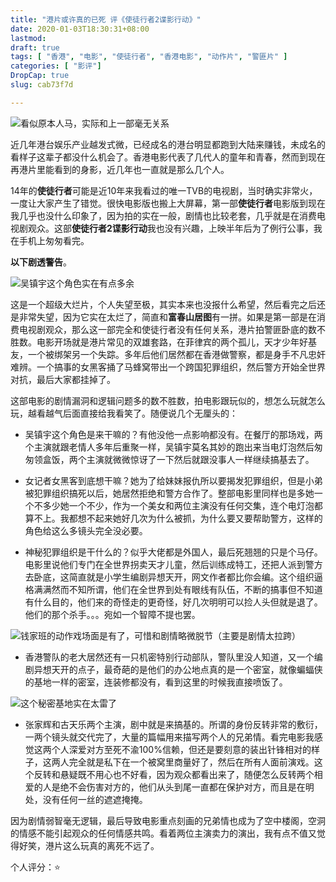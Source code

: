 ```yaml
---
title: "港片或许真的已死 评《使徒行者2谍影行动》"
date: 2020-01-03T18:30:31+08:00
lastmod: 
draft: true
tags: [ "香港", "电影", "使徒行者", "香港电影", "动作片", "警匪片" ]
categories: [ "影评"]
DropCap: true
slug: cab73f7d

---
```


![看似原本人马，实际和上一部毫无关系](https://img-upyun.kekeyu.top/20200104221655.jpg)

近几年港台娱乐产业越发式微，已经成名的港台明显都跑到大陆来赚钱，未成名的看样子这辈子都没什么机会了。香港电影代表了几代人的童年和青春，然而到现在再港片里能看到的身影，近几年也一直就是那么几个人。

14年的**使徒行者**可能是近10年来我看过的唯一TVB的电视剧，当时确实非常火，一度让大家产生了错觉。很快电影版也搬上大屏幕，第一部**使徒行者**电影版到现在我几乎也没什么印象了，因为拍的实在一般，剧情也比较老套，几乎就是在消费电视剧观众。这部**使徒行者2谍影行动**我也没有兴趣，上映半年后为了例行公事，我在手机上匆匆看完。

**以下剧透警告**。

![吴镇宇这个角色实在有点多余](https://img-upyun.kekeyu.top/20200104224949.jpg-500)

这是一个超级大烂片，个人失望至极，其实本来也没报什么希望，然后看完之后还是非常失望，因为它实在太烂了，简直和**富春山居图**有一拼。如果是第一部是在消费电视剧观众，那么这一部完全和使徒行者没有任何关系，港片拍警匪卧底的数不胜数。电影开场就是港片常见的双雄套路，在菲律宾的两个孤儿，天才少年好基友，一个被绑架另一个失踪。多年后他们居然都在香港做警察，都是身手不凡忠奸难辨。一个搞事的女黑客捅了马蜂窝带出一个跨国犯罪组织，然后警方开始全世界对抗，最后大家都挂掉了。

这部电影的剧情漏洞和逻辑问题多的数不胜数，拍电影跟玩似的，想怎么玩就怎么玩，越看越气后面直接给我看笑了。随便说几个无厘头的：

* 吴镇宇这个角色是来干嘛的？有他没他一点影响都没有。在餐厅的那场戏，两个主演就跟老情人多年后重聚一样，吴镇宇莫名其妙的跑出来当电灯泡然后匆匆领盒饭，两个主演就微微惊讶了一下然后就跟没事人一样继续搞基去了。

* 女记者女黑客到底想干嘛？她为了给妹妹报仇所以要揭发犯罪组织，但是小弟被犯罪组织搞死以后，她居然拒绝和警方合作了。整部电影里同样也是多她一个不多少她一个不少，作为一个美女和两位主演没有任何交集，连个电灯泡都算不上。我都想不起来她好几次为什么被抓，为什么要又要帮助警方，这样的角色给这么多镜头完全没必要。

* 神秘犯罪组织是干什么的？似乎大佬都是外国人，最后死翘翘的只是个马仔。电影里说他们专门在全世界拐卖天才儿童，然后训练成特工，还把人派到警方去卧底，这简直就是小学生编剧异想天开，网文作者都比你会编。这个组织逼格满满然而不知所谓，他们在全世界到处有眼线有队伍，不断的搞事但不知道有什么目的，他们来的奇怪走的更奇怪，好几次明明可以捡人头但就是退了。他们的那个杀手。。。宛如一个智障不提也罢。

![钱家班的动作戏场面是有了，可惜和剧情略微脱节（主要是剧情太拉跨）](https://img-upyun.kekeyu.top/20200104221653.jpg)

* 香港警队的老大居然还有一只机密特别行动部队，警队里没人知道，又一个编剧异想天开的点子，最奇葩的是他们的办公地点真的是一个密室，就像蝙蝠侠的基地一样的密室，连装修都没有，看到这里的时候我直接喷饭了。

![这个秘密基地实在太雷了](https://img-upyun.kekeyu.top/20200104221654.jpg)

* 张家辉和古天乐两个主演，剧中就是来搞基的。所谓的身份反转非常的敷衍，一两个镜头就交代完了，大量的篇幅用来描写两个人的兄弟情。看完电影我感觉这两个人深爱对方至死不渝100%信赖，但还是要刻意的装出针锋相对的样子，这两人完全就是私下在一个被窝里商量好了，然后在所有人面前演戏。这个反转和悬疑既不用心也不好看，因为观众都看出来了，随便怎么反转两个相爱的人是绝不会伤害对方的，他们从头到尾一直都在保护对方，而且是在明处，没有任何一丝的遮遮掩掩。

因为剧情弱智毫无逻辑，最后导致电影重点刻画的兄弟情也成为了空中楼阁，空洞的情感不能引起观众的任何情感共鸣。看着两位主演卖力的演出，我有点不值又觉得好笑，港片这么玩真的离死不远了。

个人评分：⭐

